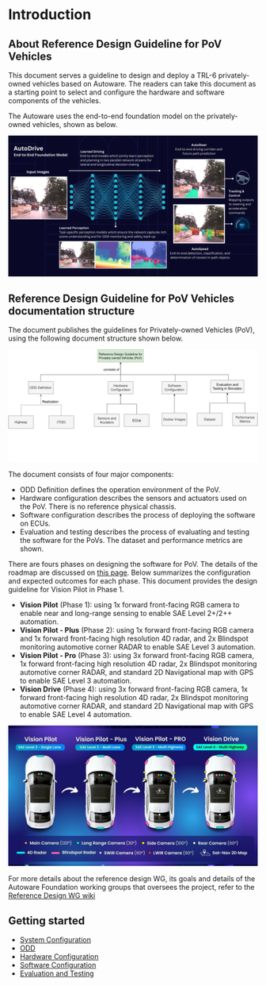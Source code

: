 # Introduction
  
## About Reference Design Guideline for PoV Vehicles

This document serves a guideline to design and deploy a TRL-6 privately-owned vehicles based on Autoware. The readers can take this document as a starting point to select and configure the hardware and software components of the vehicles.

The Autoware uses the end-to-end foundation model on the privately-owned vehicles, shown as below.

![AutoDrive](assets/images/AutoDrive.png)

## Reference Design Guideline for PoV Vehicles documentation structure

The document publishes the guidelines for Privately-owned Vehicles (PoV), using the following document structure shown below.

![Reference Design Guideline Structure](assets/images/Structure_of_PoV_ReferenceDesign.svg)

The document consists of four major components:

- ODD Definition defines the operation environment of the PoV.
- Hardware configuration describes the sensors and actuators used on the PoV. There is no reference physical chassis.
- Software configuration describes the process of deploying the software on ECUs.
- Evaluation and testing describes the process of evaluating and testing the software for the PoVs. The dataset and performance metrics are shown.

There are fours phases on designing the software for PoV. The details of the roadmap are discussed on [this page](https://github.com/autowarefoundation/autoware.privately-owned-vehicles). Below summarizes the configuration and expected outcomes for each phase. This document provides the design guideline for Vision Pilot in Phase 1.

- **Vision Pilot** (Phase 1): using 1x forward front-facing RGB camera to enable near and long-range sensing to enable SAE Level 2+/2++ automation.
- **Vision Pilot - Plus** (Phase 2): using 1x forward front-facing RGB camera and 1x forward front-facing high
resolution 4D radar, and 2x Blindspot monitoring automotive corner RADAR  to enable SAE Level 3 automation.
- **Vision Pilot - Pro** (Phase 3): using 3x forward front-facing RGB camera, 1x forward front-facing high
resolution 4D radar, 2x Blindspot monitoring automotive corner RADAR, and standard 2D Navigational map
with GPS to enable SAE Level 3 automation.
- **Vision Drive** (Phase 4): using 3x forward front-facing RGB camera, 1x forward front-facing high
resolution 4D radar, 2x Blindspot monitoring automotive corner RADAR, and standard 2D Navigational map
with GPS to enable SAE Level 4 automation.

![version](assets/images/Roadmap.jpg)

For more details about the reference design WG, its goals and details of the Autoware Foundation working groups that oversees the project, refer to the [Reference Design WG wiki](https://github.com/autowarefoundation/RefDesignWG/wiki/)

## Getting started

- [System Configuration](./system-configuration/index.md)
- [ODD](./odd-definition/index.md)
- [Hardware Configuration](./hardware-configuration/index.md)
- [Software Configuration](./software-configuration/index.md)
- [Evaluation and Testing](./evaluation-and-testing/index.md)
